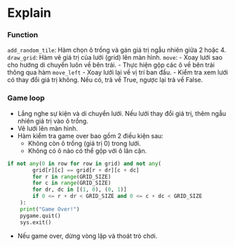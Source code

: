 # Explain
### Function
`add_random_tile`: Hàm chọn ô trống và gán giá trị ngẫu nhiên giữa 2 hoặc 4.
`draw_grid`: Hàm vẽ giá trị của lưới (grid) lên màn hình.
`move`:
    - Xoay lưới sao cho hướng di chuyển luôn về bên trái.
    - Thực hiện gộp các ô về bên trái thông qua hàm `move_left`
    - Xoay lưới lại về vị trí ban đầu.
    - Kiểm tra xem lưới có thay đổi giá trị không. Nếu có, trả về  True, ngược lại trả về False.
### Game loop
- Lắng nghe sự kiện và di chuyển lưới. Nếu lưới thay đổi giá trị, thêm ngẫu nhiên giá trị vào ô trống.
- Vẽ lưới lên màn hình.
- Hàm kiểm tra game over bao gồm 2 điều kiện sau:
    - Không còn ô trống (giá trị 0) trong lưới.
    -  Không có ô nào có thể gộp với ô lân cận.
```python
if not any(0 in row for row in grid) and not any(
        grid[r][c] == grid[r + dr][c + dc]
        for r in range(GRID_SIZE)
        for c in range(GRID_SIZE)
        for dr, dc in [(1, 0), (0, 1)]
        if 0 <= r + dr < GRID_SIZE and 0 <= c + dc < GRID_SIZE
    ):
    print("Game Over!")
    pygame.quit()
    sys.exit()
```
- Nếu game over, dừng vòng lặp và thoát trò chơi.